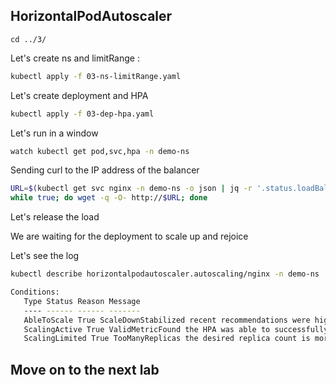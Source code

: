 ## HorizontalPodAutoscaler
```
cd ../3/
```

Let's create ns and limitRange :

```sh
kubectl apply -f 03-ns-limitRange.yaml
```

Let's create deployment and HPA

```sh
kubectl apply -f 03-dep-hpa.yaml
```

Let's run in a window

```sh
watch kubectl get pod,svc,hpa -n demo-ns
```

Sending curl to the IP address of the balancer

```sh
URL=$(kubectl get svc nginx -n demo-ns -o json | jq -r '.status.loadBalancer.ingress[0].ip')
while true; do wget -q -O- http://$URL; done
```
Let's release the load


We are waiting for the deployment to scale up and rejoice

Let's see the log

```sh
kubectl describe horizontalpodautoscaler.autoscaling/nginx -n demo-ns
```

```sh
Conditions:
   Type Status Reason Message
   ---- ------ ------ -------
   AbleToScale True ScaleDownStabilized recent recommendations were higher than current one, applying the highest recent recommendation
   ScalingActive True ValidMetricFound the HPA was able to successfully calculate a replica count from cpu resource utilization (percentage of request)
   ScalingLimited True TooManyReplicas the desired replica count is more than the maximum replica count
   ```


   ## Move on to the next lab